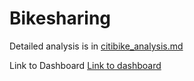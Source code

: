 # Bikesharing

Detailed analysis is in [citibike_analysis.md](https://github.com/karenmxm/Bikesharing/blob/master/citibike_analysis.md)

Link to Dashboard [Link to dashboard](https://public.tableau.com/profile/xiao.meng2283#!/vizhome/Bikesharing_15937493026590/BikisharingAnalysis?publish=yes "link to dashboard")
